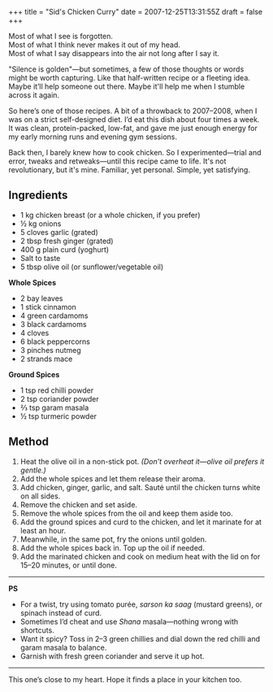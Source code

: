 +++
title = "Sid's Chicken Curry"
date = 2007-12-25T13:31:55Z
draft = false
+++

Most of what I see is forgotten.  
Most of what I think never makes it out of my head.  
Most of what I say disappears into the air not long after I say it.

"Silence is golden"—but sometimes, a few of those thoughts or words might be worth capturing. Like that half-written recipe or a fleeting idea. Maybe it’ll help someone out there. Maybe it'll help me when I stumble across it again.

So here’s one of those recipes. A bit of a throwback to 2007–2008, when I was on a strict self-designed diet. I’d eat this dish about four times a week. It was clean, protein-packed, low-fat, and gave me just enough energy for my early morning runs and evening gym sessions.

Back then, I barely knew how to cook chicken. So I experimented—trial and error, tweaks and retweaks—until this recipe came to life. It's not revolutionary, but it's mine. Familiar, yet personal. Simple, yet satisfying.

## Ingredients

- 1 kg chicken breast (or a whole chicken, if you prefer)
- ½ kg onions
- 5 cloves garlic (grated)
- 2 tbsp fresh ginger (grated)
- 400 g plain curd (yoghurt)
- Salt to taste
- 5 tbsp olive oil (or sunflower/vegetable oil)

**Whole Spices**  
- 2 bay leaves  
- 1 stick cinnamon  
- 4 green cardamoms  
- 3 black cardamoms  
- 4 cloves  
- 6 black peppercorns  
- 3 pinches nutmeg  
- 2 strands mace  

**Ground Spices**  
- 1 tsp red chilli powder  
- 2 tsp coriander powder  
- ⅔ tsp garam masala  
- ½ tsp turmeric powder  

## Method

1. Heat the olive oil in a non-stick pot. *(Don’t overheat it—olive oil prefers it gentle.)*
2. Add the whole spices and let them release their aroma.
3. Add chicken, ginger, garlic, and salt. Sauté until the chicken turns white on all sides.
4. Remove the chicken and set aside.
5. Remove the whole spices from the oil and keep them aside too.
6. Add the ground spices and curd to the chicken, and let it marinate for at least an hour.
7. Meanwhile, in the same pot, fry the onions until golden.
8. Add the whole spices back in. Top up the oil if needed.
9. Add the marinated chicken and cook on medium heat with the lid on for 15–20 minutes, or until done.

---

**PS**  
- For a twist, try using tomato purée, *sarson ka saag* (mustard greens), or spinach instead of curd.  
- Sometimes I’d cheat and use *Shana* masala—nothing wrong with shortcuts.  
- Want it spicy? Toss in 2–3 green chillies and dial down the red chilli and garam masala to balance.  
- Garnish with fresh green coriander and serve it up hot.

---

This one’s close to my heart. Hope it finds a place in your kitchen too.
